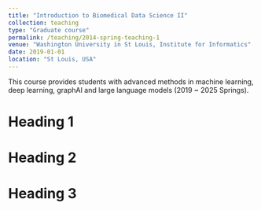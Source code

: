 ```yaml
---
title: "Introduction to Biomedical Data Science II"
collection: teaching
type: "Graduate course"
permalink: /teaching/2014-spring-teaching-1
venue: "Washington University in St Louis, Institute for Informatics"
date: 2019-01-01
location: "St Louis, USA"
---
```


This course provides students with advanced methods in machine learning, deep learning, graphAI and large language models (2019 ~ 2025 Springs).

Heading 1
======

Heading 2
======

Heading 3
======
